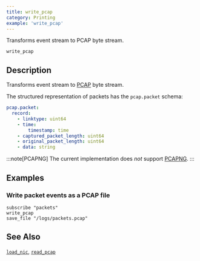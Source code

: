 ```yaml
---
title: write_pcap
category: Printing
example: 'write_pcap'
---
```



Transforms event stream to PCAP byte stream.

```tql
write_pcap
```

## Description

Transforms event stream to [PCAP][pcap-rfc] byte stream.

[pcap-rfc]: https://datatracker.ietf.org/doc/id/draft-gharris-opsawg-pcap-00.html

The structured representation of packets has the `pcap.packet` schema:

```yaml
pcap.packet:
  record:
    - linktype: uint64
    - time:
        timestamp: time
    - captured_packet_length: uint64
    - original_packet_length: uint64
    - data: string
```

:::note[PCAPNG]
The current implementation does *not* support [PCAPNG][pcapng-rfc].
:::

[pcapng-rfc]: https://www.ietf.org/archive/id/draft-tuexen-opsawg-pcapng-05.html

## Examples

### Write packet events as a PCAP file

```tql
subscribe "packets"
write_pcap
save_file "/logs/packets.pcap"
```

## See Also

[`load_nic`](/reference/operators/load_nic),
[`read_pcap`](/reference/operators/read_pcap)
